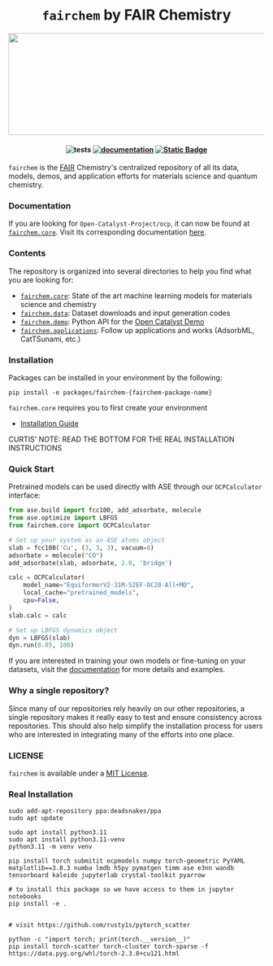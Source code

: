 <h1 align="center"> <code>fairchem</code> by FAIR Chemistry </h1>

<p align="center">
  <img width="559" height="200" src="https://github.com/FAIR-Chem/fairchem/assets/45150244/5872c21c-8f39-41af-b703-af9817f0affe"?
</p>


<h4 align="center">

![tests](https://github.com/FAIR-Chem/fairchem/actions/workflows/test.yml/badge.svg?branch=main)
[![documentation](https://github.com/FAIR-Chem/fairchem/actions/workflows/docs.yml/badge.svg?branch=main)](https://github.com/FAIR-Chem/fairchem/actions/workflows/docs.yml)
[![Static Badge](https://img.shields.io/badge/python-3.9%2B-blue)](https://www.python.org/downloads/)

</h4>

`fairchem` is the [FAIR](https://ai.meta.com/research/) Chemistry's centralized repository of all its data, models, demos, and application efforts for materials science and quantum chemistry.

### Documentation
If you are looking for `Open-Catalyst-Project/ocp`, it can now be found at [`fairchem.core`](src/fairchem/core). Visit its corresponding documentation [here](https://fair-chem.github.io/).

### Contents
The repository is organized into several directories to help you find what you are looking for:

- [`fairchem.core`](src/fairchem/core): State of the art machine learning models for materials science and chemistry
- [`fairchem.data`](src/fairchem/data): Dataset downloads and input generation codes
- [`fairchem.demo`](src/fairchem/demo): Python API for the [Open Catalyst Demo](https://open-catalyst.metademolab.com/)
- [`fairchem.applications`](src/fairchem/applications): Follow up applications and works (AdsorbML, CatTSunami, etc.)

### Installation
Packages can be installed in your environment by the following:
```
pip install -e packages/fairchem-{fairchem-package-name}
```

`fairchem.core` requires you to first create your environment
- [Installation Guide](https://fair-chem.github.io/core/install.html)

CURTIS' NOTE: READ THE BOTTOM FOR THE REAL INSTALLATION INSTRUCTIONS

### Quick Start
Pretrained models can be used directly with ASE through our `OCPCalculator` interface:

```python
from ase.build import fcc100, add_adsorbate, molecule
from ase.optimize import LBFGS
from fairchem.core import OCPCalculator

# Set up your system as an ASE atoms object
slab = fcc100('Cu', (3, 3, 3), vacuum=8)
adsorbate = molecule("CO")
add_adsorbate(slab, adsorbate, 2.0, 'bridge')

calc = OCPCalculator(
    model_name="EquiformerV2-31M-S2EF-OC20-All+MD",
    local_cache="pretrained_models",
    cpu=False,
)
slab.calc = calc

# Set up LBFGS dynamics object
dyn = LBFGS(slab)
dyn.run(0.05, 100)
```

If you are interested in training your own models or fine-tuning on your datasets, visit the [documentation](https://fair-chem.github.io/) for more details and examples.

### Why a single repository?
Since many of our repositories rely heavily on our other repositories, a single repository makes it really easy to test and ensure consistency across repositories. This should also help simplify the installation process for users who are interested in integrating many of the efforts into one place.

### LICENSE
`fairchem` is available under a [MIT License](LICENSE.md).


### Real Installation
```
sudo add-apt-repository ppa:deadsnakes/ppa
sudo apt update

sudo apt install python3.11
sudo apt install python3.11-venv
python3.11 -m venv venv

pip install torch submitit ocpmodels numpy torch-geometric PyYAML matplotlib==3.8.3 numba lmdb h5py pymatgen timm ase e3nn wandb tensorboard kaleido jupyterlab crystal-toolkit pyarrow

# to install this package so we have access to them in jupyter notebooks
pip install -e .


# visit https://github.com/rusty1s/pytorch_scatter

python -c "import torch; print(torch.__version__)"
pip install torch-scatter torch-cluster torch-sparse -f https://data.pyg.org/whl/torch-2.3.0+cu121.html
```